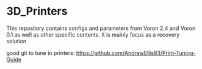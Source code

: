 # 3D_Printers

This repository contains configs and parameters from Voron 2.4 and Voron 0.1 as well as other specific contents.
It is mainly focus as a recovery solution

good git to tune in printers: https://github.com/AndrewEllis93/Print-Tuning-Guide
